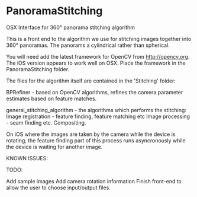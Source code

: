 # PanoramaStitching
OSX Interface for 360° panorama stitching algorithm

This is a front end to the algorithm we use for stitching images together into 360° panoramas. The
panorams a cylindrical rather than spherical.

You will need add the latest framework for OpenCV from <http://opencv.org>. The iOS version appears to work well on OSX.
Place the framework in the PanoramaStitching folder.

The files for the algorithm itself are contained in the 'Stitching' folder:

BPRefiner - based on OpenCV algorithms, refines the camera parameter estimates based on feature matches.

general_stitching_algorithm - the algorithms which performs the stitching:
Image registration - feature finding, feature matching etc
Image processing - seam finding etc.
Compositing.

On iOS where the images are taken by the camera while the device is rotating, the feature finding part of this process runs
asyncronously while the device is waiting for another image.

KNOWN ISSUES:


TODO:

Add sample images
Add camera rotation information
Finish front-end to allow the user to choose input/output files.

